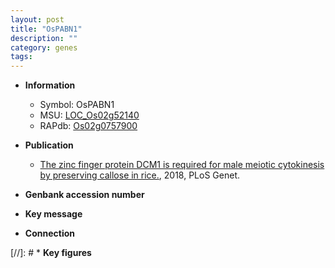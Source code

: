 ```yaml
---
layout: post
title: "OsPABN1"
description: ""
category: genes
tags: 
---
```


* **Information**  
    + Symbol: OsPABN1  
    + MSU: [LOC_Os02g52140](http://rice.plantbiology.msu.edu/cgi-bin/ORF_infopage.cgi?orf=LOC_Os02g52140)  
    + RAPdb: [Os02g0757900](http://rapdb.dna.affrc.go.jp/viewer/gbrowse_details/irgsp1?name=Os02g0757900)  

* **Publication**  
    + [The zinc finger protein DCM1 is required for male meiotic cytokinesis by preserving callose in rice.](http://www.ncbi.nlm.nih.gov/pubmed?term=The+zinc+finger+protein+DCM1+is+required+for+male+meiotic+cytokinesis+by+preserving+callose+in+rice.%5BTitle%5D), 2018, PLoS Genet.

* **Genbank accession number**  

* **Key message**  

* **Connection**  

[//]: # * **Key figures**  


